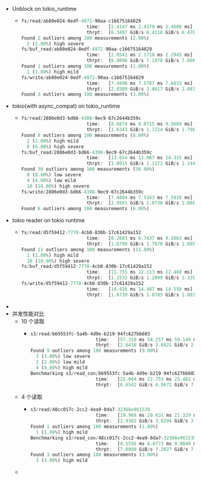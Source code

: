 - Unblock on tokio_runtime
	- ```rust
	  fs/read/ab80e024-0edf-4972-90aa-c16675164829
	                          time:   [2.4147 ms 2.4370 ms 2.4608 ms]
	                          thrpt:  [6.3497 GiB/s 6.4116 GiB/s 6.4709 GiB/s]
	  Found 2 outliers among 100 measurements (2.00%)
	    2 (2.00%) high severe
	  fs/buf_read/ab80e024-0edf-4972-90aa-c16675164829
	                          time:   [2.0541 ms 2.1710 ms 2.2945 ms]
	                          thrpt:  [6.8096 GiB/s 7.1970 GiB/s 7.6067 GiB/s]
	  Found 1 outliers among 100 measurements (1.00%)
	    1 (1.00%) high mild
	  fs/write/ab80e024-0edf-4972-90aa-c16675164829
	                          time:   [7.4990 ms 7.5787 ms 7.6633 ms]
	                          thrpt:  [2.0389 GiB/s 2.0617 GiB/s 2.0836 GiB/s]
	  Found 3 outliers among 100 measurements (3.00%)
	  
	  ```
- tokio(with async_compat) on tokio_runtime
	- ```rust
	  fs/read/2886e0d3-bd66-4308-9ec9-67c2644b359c
	                          time:   [8.6874 ms 9.0715 ms 9.5609 ms]
	                          thrpt:  [1.6343 GiB/s 1.7224 GiB/s 1.7986 GiB/s]
	  Found 8 outliers among 100 measurements (8.00%)
	    2 (2.00%) high mild
	    6 (6.00%) high severe
	  fs/buf_read/2886e0d3-bd66-4308-9ec9-67c2644b359c
	                          time:   [13.654 ms 13.987 ms 14.315 ms]
	                          thrpt:  [1.0915 GiB/s 1.1171 GiB/s 1.1443 GiB/s]
	  Found 30 outliers among 100 measurements (30.00%)
	    8 (8.00%) low severe
	    4 (4.00%) low mild
	    18 (18.00%) high severe
	  fs/write/2886e0d3-bd66-4308-9ec9-67c2644b359c
	                          time:   [7.4804 ms 7.5343 ms 7.5918 ms]
	                          thrpt:  [2.0581 GiB/s 2.0738 GiB/s 2.0888 GiB/s]
	  Found 6 outliers among 100 measurements (6.00%)
	  
	  ```
- tokio reader on tokio runtime
	- ```rust
	  fs/read/d5f59412-7778-4cb0-830b-17c61429a152
	                          time:   [8.2683 ms 8.7437 ms 9.3063 ms]
	                          thrpt:  [1.6790 GiB/s 1.7870 GiB/s 1.8897 GiB/s]
	  Found 11 outliers among 100 measurements (11.00%)
	    1 (1.00%) high mild
	    10 (10.00%) high severe
	  fs/buf_read/d5f59412-7778-4cb0-830b-17c61429a152
	                          time:   [11.755 ms 12.113 ms 12.468 ms]
	                          thrpt:  [1.2532 GiB/s 1.2899 GiB/s 1.3293 GiB/s]
	  fs/write/d5f59412-7778-4cb0-830b-17c61429a152
	                          time:   [14.426 ms 14.487 ms 14.550 ms]
	                          thrpt:  [1.0739 GiB/s 1.0785 GiB/s 1.0831 GiB/s]
	  
	  ```
-
- 并发性能对比
	- 10 个读取
		- ```rust
		  s3/read/b69553fc-5a4b-4d9e-b219-94fc627bb603
		                          time:   [57.310 ms 58.257 ms 59.149 ms]
		                          thrpt:  [2.6416 GiB/s 2.6821 GiB/s 2.7264 GiB/s]
		  Found 9 outliers among 100 measurements (9.00%)
		    3 (3.00%) low severe
		    2 (2.00%) low mild
		    4 (4.00%) high mild
		  Benchmarking s3/read_con/b69553fc-5a4b-4d9e-b219-94fc627bb603: Collecting 100 samples                                                                                       s3/read_con/b69553fc-5a4b-4d9e-b219-94fc627bb603
		                          time:   [22.044 ms 22.753 ms 23.481 ms]
		                          thrpt:  [6.6542 GiB/s 6.8672 GiB/s 7.0881 GiB/s]
		  
		  ```
	- 4 个读取
		- ```rust
		  s3/read/48cc017c-2cc2-4ea9-8da7-32366e961539
		                          time:   [19.968 ms 20.631 ms 21.329 ms]
		                          thrpt:  [2.9302 GiB/s 3.0294 GiB/s 3.1300 GiB/s]
		  Found 1 outliers among 100 measurements (1.00%)
		    1 (1.00%) high mild
		  Benchmarking s3/read_con/48cc017c-2cc2-4ea9-8da7-32366e961539: Collecting 100 samples                                                                                       s3/read_con/48cc017c-2cc2-4ea9-8da7-32366e961539
		                          time:   [8.5556 ms 8.6773 ms 8.8040 ms]
		                          thrpt:  [7.0990 GiB/s 7.2027 GiB/s 7.3051 GiB/s]
		  Found 3 outliers among 100 measurements (3.00%)
		    3 (3.00%) high mild
		  
		  ```
	-